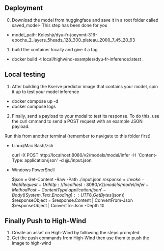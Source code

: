 ## Deployment
0. Download the model from huggingface and save it in a root folder called saved_model- This step has been done for you
* model_path: Koleshjr/dyu-fr-joeynmt-316-epochs_2_layers_5heads_128_300_plateau_2000_7_45_20_93

1. build the container locally and give it a tag
* docker build -t local/highwind-examples/dyu-fr-inference:latest .

## Local testing
1. After building the Kserve predictor image that contains your model, spin it up to test your model inference

* docker compose up -d
* docker compose logs

2. Finally, send a payload to your model to test its response. To do this, use the curl cmmand to send a POST request with an example JSON payload.

Run this from another terminal (remember to navigate to this folder first)

* Linux/Mac Bash/zsh

    curl -X POST http://localhost:8080/v2/models/model/infer -H 'Content-Type: application/json' -d @./input.json

* Windows PowerShell

    $json = Get-Content -Raw -Path ./input.json
    $response = Invoke-WebRequest -Uri http://localhost:8080/v2/models/model/infer -Method Post -ContentType 'application/json' -Body ([System.Text.Encoding]::UTF8.GetBytes($json))
    $responseObject = $response.Content | ConvertFrom-Json
    $responseObject | ConvertTo-Json -Depth 10

## Finally Push to High-Wind
1. Create an asset on High-Wind by following the steps prompted
2. Get the push commands from High-Wind then use them to push the image to high-wind
